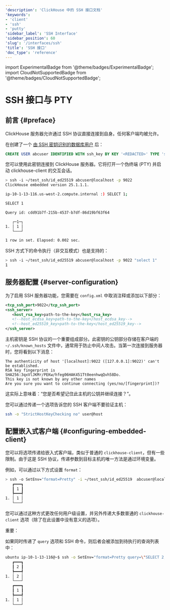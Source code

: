 ```yaml
---
'description': 'ClickHouse 中的 SSH 接口文档'
'keywords':
- 'client'
- 'ssh'
- 'putty'
'sidebar_label': 'SSH Interface'
'sidebar_position': 60
'slug': '/interfaces/ssh'
'title': 'SSH 接口'
'doc_type': 'reference'
---
```


import ExperimentalBadge from '@theme/badges/ExperimentalBadge';
import CloudNotSupportedBadge from '@theme/badges/CloudNotSupportedBadge';


# SSH 接口与 PTY

<ExperimentalBadge/>
<CloudNotSupportedBadge/>

## 前言 {#preface}

ClickHouse 服务器允许通过 SSH 协议直接连接到自身。任何客户端均被允许。

在创建了一个 [由 SSH 密钥识别的数据库用户](/knowledgebase/how-to-connect-to-ch-cloud-using-ssh-keys) 后：
```sql
CREATE USER abcuser IDENTIFIED WITH ssh_key BY KEY '<REDACTED>' TYPE 'ssh-ed25519';
```

您可以使用此密钥连接到 ClickHouse 服务器。它将打开一个伪终端 (PTY) 并启动 clickhouse-client 的交互会话。

```bash
> ssh -i ~/test_ssh/id_ed25519 abcuser@localhost -p 9022
ClickHouse embedded version 25.1.1.1.

ip-10-1-13-116.us-west-2.compute.internal :) SELECT 1;

SELECT 1

Query id: cdd91b7f-215b-4537-b7df-86d19bf63f64

   ┌─1─┐
1. │ 1 │
   └───┘

1 row in set. Elapsed: 0.002 sec.
```

SSH 方式下的命令执行（非交互模式）也是支持的：

```bash
> ssh -i ~/test_ssh/id_ed25519 abcuser@localhost -p 9022 "select 1"
1
```

## 服务器配置 {#server-configuration}

为了启用 SSH 服务器功能，您需要在 `config.xml` 中取消注释或添加以下部分：

```xml
<tcp_ssh_port>9022</tcp_ssh_port>
<ssh_server>
   <host_rsa_key>path-to-the-key</host_rsa_key>
   <!--host_ecdsa_key>path-to-the-key</host_ecdsa_key-->
   <!--host_ed25519_key>path-to-the-key</host_ed25519_key-->
</ssh_server>
```

主机密钥是 SSH 协议的一个重要组成部分。此密钥的公钥部分存储在客户端的 `~/.ssh/known_hosts` 文件中，通常用于防止中间人攻击。当第一次连接到服务器时，您将看到以下消息：

```shell
The authenticity of host '[localhost]:9022 ([127.0.0.1]:9022)' can't be established.
RSA key fingerprint is SHA256:3qxVlJKMr/PEKw/hfeg06HAK451Tt0eenhwqQvh58Do.
This key is not known by any other names
Are you sure you want to continue connecting (yes/no/[fingerprint])?
```

这实际上意味着：“您是否希望记住此主机的公钥并继续连接？”。

您可以通过传递一个选项告诉您的 SSH 客户端不要验证主机：

```bash
ssh -o "StrictHostKeyChecking no" user@host
```

## 配置嵌入式客户端 {#configuring-embedded-client}

您可以将选项传递给嵌入式客户端，类似于普通的 `clickhouse-client`，但有一些限制。由于这是 SSH 协议，传递参数到目标主机的唯一方法是通过环境变量。

例如，可以通过以下方式设置 `format`：

```bash
> ssh -o SetEnv="format=Pretty" -i ~/test_ssh/id_ed25519  abcuser@localhost -p 9022 "SELECT 1"
   ┏━━━┓
   ┃ 1 ┃
   ┡━━━┩
1. │ 1 │
   └───┘
```

您可以通过这种方式更改任何用户级设置，并另外传递大多数普通的 `clickhouse-client` 选项（除了在此设置中没有意义的选项）。

重要：

如果同时传递了 `query` 选项和 SSH 命令，则后者会被添加到待执行的查询列表中：

```bash
ubuntu ip-10-1-13-116@~$ ssh -o SetEnv="format=Pretty query=\"SELECT 2;\"" -i ~/test_ssh/id_ed25519  abcuser@localhost -p 9022 "SELECT 1"
   ┏━━━┓
   ┃ 2 ┃
   ┡━━━┩
1. │ 2 │
   └───┘
   ┏━━━┓
   ┃ 1 ┃
   ┡━━━┩
1. │ 1 │
   └───┘
```
